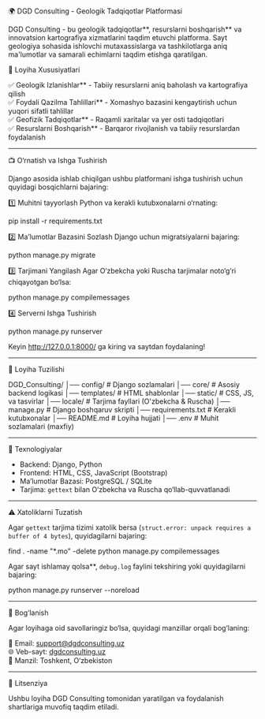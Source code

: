 🌍 DGD Consulting - Geologik Tadqiqotlar Platformasi

DGD Consulting - bu geologik tadqiqotlar**, resurslarni boshqarish** va innovatsion kartografiya xizmatlarini taqdim etuvchi platforma. Sayt geologiya sohasida ishlovchi mutaxassislarga va tashkilotlarga aniq ma'lumotlar va samarali echimlarni taqdim etishga qaratilgan.

🚀 Loyiha Xususiyatlari

✅ Geologik Izlanishlar** - Tabiiy resurslarni aniq baholash va kartografiya qilish  
✅ Foydali Qazilma Tahlillari** - Xomashyo bazasini kengaytirish uchun yuqori sifatli tahlillar  
✅ Geofizik Tadqiqotlar** - Raqamli xaritalar va yer osti tadqiqotlari  
✅ Resurslarni Boshqarish** - Barqaror rivojlanish va tabiiy resurslardan foydalanish  

---

📺 O‘rnatish va Ishga Tushirish

Django asosida ishlab chiqilgan ushbu platformani ishga tushirish uchun quyidagi bosqichlarni bajaring:

1️⃣ Muhitni tayyorlash
Python va kerakli kutubxonalarni o‘rnating:


pip install -r requirements.txt


2️⃣ Ma’lumotlar Bazasini Sozlash
Django uchun migratsiyalarni bajaring:


python manage.py migrate


3️⃣ Tarjimani Yangilash
Agar O‘zbekcha yoki Ruscha tarjimalar noto‘g‘ri chiqayotgan bo‘lsa:


python manage.py compilemessages


4️⃣ Serverni Ishga Tushirish

python manage.py runserver

Keyin http://127.0.0.1:8000/ ga kiring va saytdan foydalaning!

---

📁 Loyiha Tuzilishi


DGD_Consulting/
│── config/             # Django sozlamalari
│── core/               # Asosiy backend logikasi
│── templates/          # HTML shablonlar
│── static/             # CSS, JS, va tasvirlar
│── locale/             # Tarjima fayllari (O'zbekcha & Ruscha)
│── manage.py           # Django boshqaruv skripti
│── requirements.txt    # Kerakli kutubxonalar
│── README.md           # Loyiha hujjati
│── .env                # Muhit sozlamalari (maxfiy)


---

🔧 Texnologiyalar

- Backend: Django, Python  
- Frontend: HTML, CSS, JavaScript (Bootstrap)  
- Ma’lumotlar Bazasi: PostgreSQL / SQLite  
- Tarjima: `gettext` bilan O‘zbekcha va Ruscha qo‘llab-quvvatlanadi  

---

⚠️ Xatoliklarni Tuzatish

Agar `gettext` tarjima tizimi xatolik bersa (`struct.error: unpack requires a buffer of 4 bytes`), quyidagilarni bajaring:


find . -name "*.mo" -delete
python manage.py compilemessages


Agar sayt ishlamay qolsa**, `debug.log` faylini tekshiring yoki quyidagilarni bajaring:


python manage.py runserver --noreload


---

👥 Bog‘lanish

Agar loyihaga oid savollaringiz bo‘lsa, quyidagi manzillar orqali bog‘laning:

📧 Email: support@dgdconsulting.uz  
🌐 Veb-sayt: [dgdconsulting.uz](http://dgdconsulting.uz)  
📍 Manzil: Toshkent, O‘zbekiston  

---

📝 Litsenziya

Ushbu loyiha DGD Consulting tomonidan yaratilgan va foydalanish shartlariga muvofiq taqdim etiladi.

